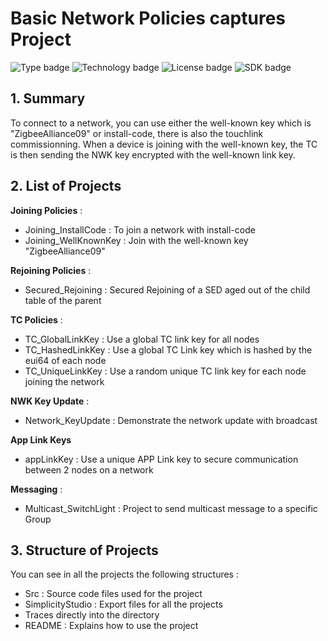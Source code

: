 # Basic Network Policies captures Project
![Type badge](https://img.shields.io/badge/Type-Virtual%20application-green)
![Technology badge](https://img.shields.io/badge/Technology-Zigbee-green)
![License badge](https://img.shields.io/badge/License-Zlib-green)
![SDK badge](https://img.shields.io/badge/SDK-v4.1.0-green)
 
## 1. Summary
To connect to a network, you can use either the well-known key which is "ZigbeeAlliance09" or install-code, there is also the touchlink commissionning. When a device is joining with the well-known key, the TC is then sending the NWK key encrypted with the well-known link key. 

## 2. List of Projects
**Joining Policies** : 
* Joining_InstallCode : To join a network with install-code
* Joining_WellKnownKey : Join with the well-known key "ZigbeeAlliance09"

**Rejoining Policies** :
* Secured_Rejoining : Secured Rejoining of a SED aged out of the child table of the parent

**TC Policies** :
* TC_GlobalLinkKey : Use a global TC link key for all nodes 
* TC_HashedLinkKey : Use a global TC Link key which is hashed by the eui64 of each node
* TC_UniqueLinkKey : Use a random unique TC link key for each node joining the network

**NWK Key Update** :
* Network_KeyUpdate : Demonstrate the network update with broadcast

**App Link Keys**
* appLinkKey : Use a unique APP Link key to secure communication between 2 nodes on a network

**Messaging** :
* Multicast_SwitchLight : Project to send multicast message to a specific Group

## 3. Structure of Projects
You can see in all the projects the following structures : 
* Src : Source code files used for the project
* SimplicityStudio : Export files for all the projects
* Traces directly into the directory
* README : Explains how to use the project
